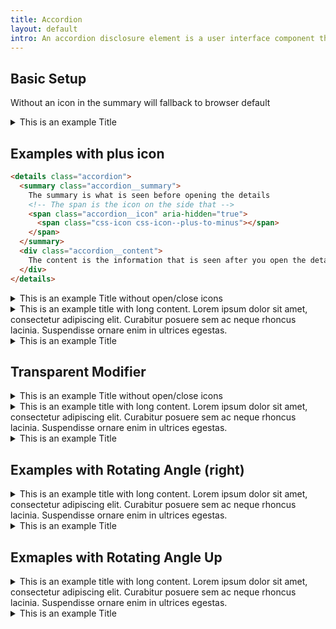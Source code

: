 ```yaml
---
title: Accordion
layout: default
intro: An accordion disclosure element is a user interface component that allows users to expand and collapse sections of content. 
---
```


## Basic Setup

Without an icon in the summary will fallback to browser default 

<details class="accordion">
  <summary class="accordion__summary">
    This is an example Title
  </summary>
  <div class="accordion__content">
    {{ placeholder.paragraph }}
    {{ placeholder.paragraph }}
  </div>
</details>


## Examples with plus icon

```html
<details class="accordion">
  <summary class="accordion__summary">
    The summary is what is seen before opening the details
    <!-- The span is the icon on the side that -->
    <span class="accordion__icon" aria-hidden="true">
      <span class="css-icon css-icon--plus-to-minus"></span>
    </span>
  </summary>
  <div class="accordion__content">
    The content is the information that is seen after you open the details
  </div>
</details>
```

<details class="accordion">
  <summary class="accordion__summary">
    This is an example Title without open/close icons
    <span class="accordion__icon" aria-hidden="true">
      <span class="css-icon css-icon--plus-to-minus"></span>
    </span>
  </summary>
  <div class="accordion__content">
    {{ placeholder.paragraph }}
    {{ placeholder.paragraph }}
  </div>
</details>
<details class="accordion">
  <summary class="accordion__summary">
    This is an example title with long content. Lorem ipsum dolor sit amet, consectetur adipiscing elit. Curabitur posuere sem ac neque rhoncus lacinia. Suspendisse ornare enim in ultrices egestas.
    <span class="accordion__icon" aria-hidden="true">
      <span class="css-icon css-icon--plus-to-minus"></span>
    </span>
  </summary>
  <div class="accordion__content">
    {{ placeholder.paragraph }}
    {{ placeholder.paragraph }}
  </div>
</details>
<details class="accordion">
  <summary class="accordion__summary">
    This is an example Title
    <span class="accordion__icon" aria-hidden="true">
      <span class="css-icon css-icon--plus-to-minus"></span>
    </span>
  </summary>
  <div class="accordion__content">
    {{ placeholder.paragraph }}
    {{ placeholder.paragraph }}
  </div>
</details>

## Transparent Modifier


<details class="accordion accordion--transparent">
  <summary class="accordion__summary">
    This is an example Title without open/close icons
    <span class="accordion__icon" aria-hidden="true">
      <span class="css-icon css-icon--plus-to-minus"></span>
    </span>
  </summary>
  <div class="accordion__content">
    {{ placeholder.paragraph }}
    {{ placeholder.paragraph }}
  </div>
</details>
<details class="accordion accordion--transparent">
  <summary class="accordion__summary">
    This is an example title with long content. Lorem ipsum dolor sit amet, consectetur adipiscing elit. Curabitur posuere sem ac neque rhoncus lacinia. Suspendisse ornare enim in ultrices egestas.
    <span class="accordion__icon" aria-hidden="true">
      <span class="css-icon css-icon--plus-to-minus"></span>
    </span>
  </summary>
  <div class="accordion__content">
    {{ placeholder.paragraph }}
    {{ placeholder.paragraph }}
  </div>
</details>
<details class="accordion accordion--transparent">
  <summary class="accordion__summary">
    This is an example Title
    <span class="accordion__icon" aria-hidden="true">
      <span class="css-icon css-icon--plus-to-minus"></span>
    </span>
  </summary>
  <div class="accordion__content">
    {{ placeholder.paragraph }}
    {{ placeholder.paragraph }}
  </div>
</details>

## Examples with Rotating Angle (right)

<details class="accordion">
  <summary class="accordion__summary">
    This is an example title with long content. Lorem ipsum dolor sit amet, consectetur adipiscing elit. Curabitur posuere sem ac neque rhoncus lacinia. Suspendisse ornare enim in ultrices egestas.
    <span class="accordion__icon" aria-hidden="true">
      <span class="css-icon css-icon--angle-right-to-down"></span>
    </span>
  </summary>
  <div class="accordion__content">
    {{ placeholder.paragraph }}
    {{ placeholder.paragraph }}
  </div>
</details>
<details class="accordion">
  <summary class="accordion__summary">
    This is an example Title
    <span class="accordion__icon" aria-hidden="true">
      <span class="css-icon css-icon--angle-right-to-down"></span>
    </span>
  </summary>
  <div class="accordion__content">
    {{ placeholder.paragraph }}
    {{ placeholder.paragraph }}
  </div>
</details>

## Exmaples with Rotating Angle Up


<details class="accordion">
  <summary class="accordion__summary">
    This is an example title with long content. Lorem ipsum dolor sit amet, consectetur adipiscing elit. Curabitur posuere sem ac neque rhoncus lacinia. Suspendisse ornare enim in ultrices egestas.
    <span class="accordion__icon" aria-hidden="true">
      <span class="css-icon css-icon--angle-up-to-down"></span>
    </span>
  </summary>
  <div class="accordion__content">
    {{ placeholder.paragraph }}
    {{ placeholder.paragraph }}
  </div>
</details>
<details class="accordion">
  <summary class="accordion__summary">
    This is an example Title
    <span class="accordion__icon" aria-hidden="true">
      <span class="css-icon css-icon--angle-up-to-down"></span>
    </span>
  </summary>
  <div class="accordion__content">
    {{ placeholder.paragraph }}
    {{ placeholder.paragraph }}
  </div>
</details>

